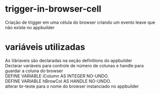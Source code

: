 # trigger-in-browser-cell
Criação de trigger em uma célula do browser criando um evento leave que não existe no appbuilder
# variáveis utilizadas
As Váriaveis são declaradas na seção definitions do appbuilder <br>
Declarar variáveis para controle de número de colunas  e  handle para guardar a coluna do browser <br>
DEFINE VARIABLE iColumn  AS INTEGER  NO-UNDO. <br>
DEFINE VARIABLE hBrowCol AS HANDLE   NO-UNDO. <br>
alterar br-teste para o nome do browser instanciado no appbuilder

